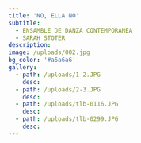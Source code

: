 ```yaml
---
title: 'NO, ELLA NO'
subtitle:
  - ENSAMBLE DE DANZA CONTEMPORANEA
  - SARAH STOTER
description:
image: /uploads/002.jpg
bg_color: '#a6a6a6'
gallery:
  - path: /uploads/1-2.JPG
    desc:
  - path: /uploads/2-3.JPG
    desc:
  - path: /uploads/tlb-0116.JPG
    desc:
  - path: /uploads/tlb-0299.JPG
    desc:
---
```


